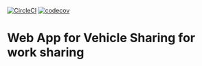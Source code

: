 [![CircleCI](https://circleci.com/gh/mesarikaya/restAPI.svg?style=svg)](https://circleci.com/gh/mesarikaya/restAPI) [![codecov](https://codecov.io/gh/mesarikaya/restAPI/branch/master/graph/badge.svg)](https://codecov.io/gh/mesarikaya/restAPI)

# Web App for Vehicle Sharing for work sharing

